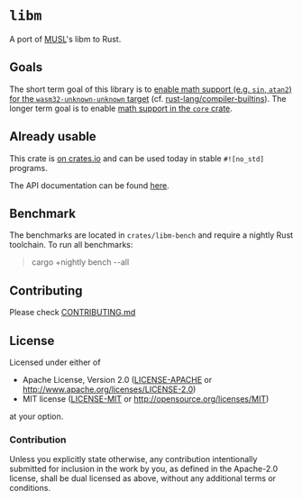 # `libm`

A port of [MUSL]'s libm to Rust.

[MUSL]: https://musl.libc.org/

## Goals

The short term goal of this library is to [enable math support (e.g. `sin`, `atan2`) for the
`wasm32-unknown-unknown` target][wasm] (cf. [rust-lang/compiler-builtins][pr]). The longer
term goal is to enable [math support in the `core` crate][core].

[wasm]: https://github.com/rust-lang/libm/milestone/1
[pr]: https://github.com/rust-lang/compiler-builtins/pull/248
[core]: https://github.com/rust-lang/libm/milestone/2

## Already usable

This crate is [on crates.io] and can be used today in stable `#![no_std]` programs.

The API documentation can be found [here](https://docs.rs/libm).

[on crates.io]: https://crates.io/crates/libm

## Benchmark
[benchmark]: #benchmark

The benchmarks are located in `crates/libm-bench` and require a nightly Rust toolchain.
To run all benchmarks:

> cargo +nightly bench --all

## Contributing

Please check [CONTRIBUTING.md](CONTRIBUTING.md)

## License

Licensed under either of

- Apache License, Version 2.0 ([LICENSE-APACHE](LICENSE-APACHE) or
  http://www.apache.org/licenses/LICENSE-2.0)
- MIT license ([LICENSE-MIT](LICENSE-MIT) or http://opensource.org/licenses/MIT)

at your option.

### Contribution

Unless you explicitly state otherwise, any contribution intentionally submitted for inclusion in the
work by you, as defined in the Apache-2.0 license, shall be dual licensed as above, without any
additional terms or conditions.
